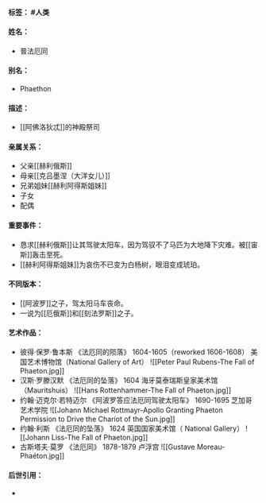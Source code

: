 #### 标签： #人类
#### 姓名：
- 普法厄同
#### 别名：
- Phaethon
#### 描述：
- [[阿佛洛狄忒]]的神殿祭司
#### 亲属关系：
- 父亲[[赫利俄斯]]
- 母亲[[克吕墨涅（大洋女儿）]]
- 兄弟姐妹[[赫利阿得斯姐妹]]
- 子女
- 配偶
#### 重要事件：
- 恳求[[赫利俄斯]]让其驾驶太阳车，因为驾驭不了马匹为大地降下灾难。被[[宙斯]]轰击至死。
- [[赫利阿得斯姐妹]]为哀伤不已变为白杨树，眼泪变成琥珀。
#### 不同版本：
- [[阿波罗]]之子，驾太阳马车丧命。
- 一说为[[厄俄斯]]和[[刻法罗斯]]之子。
#### 艺术作品：
- 彼得·保罗·鲁本斯 《法厄同的陨落》 1604-1605（reworked 1606-1608） 美国艺术博物馆（National Gallery of Art）
![[Peter Paul Rubens-The Fall of Phaeton.jpg]]
- 汉斯·罗滕汉默 《法厄同的坠落》 1604 海牙莫泰瑞斯皇家美术馆（Mauritshuis）
![[Hans Rottenhammer-The Fall of Phaeton.jpg]]
- 约翰·迈克尔·若特迈尔 《阿波罗答应法厄同驾驶太阳车》 1690-1695 芝加哥艺术学院
![[Johann Michael Rottmayr-Apollo Granting Phaeton Permission to Drive the Chariot of the Sun.jpg]]
- 约翰·利斯 《法厄同的坠落》 1624 英国国家美术馆（ National Gallery）
![[Johann Liss-The Fall of Phaeton.jpg]]
- 古斯塔夫·莫罗 《法厄同》 1878-1879 卢浮宫
![[Gustave Moreau-Phaéton.jpg]]
#### 后世引用：
- 